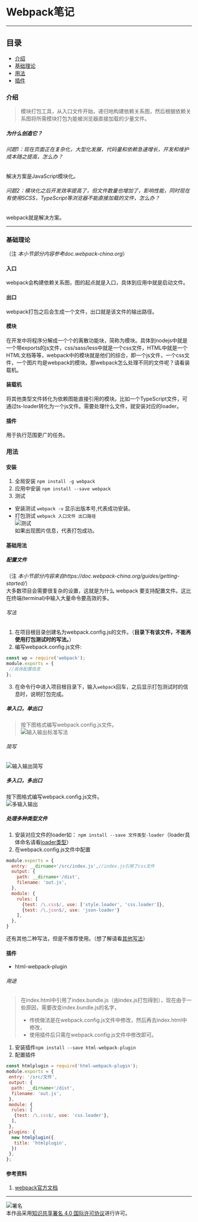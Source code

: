 # Webpack笔记
***
## 目录
- [介绍](https://github.com/person-0/test/blob/master/Webpack.md#介绍)
- [基础理论](https://github.com/person-0/test/blob/master/Webpack.md#基础理论)
- [用法](https://github.com/person-0/test/blob/master/Webpack.md#用法)
- [插件](https://github.com/person-0/test/blob/master/Webpack.md#插件)
### 介绍
> 模块打包工具，从入口文件开始，递归地构建依赖关系图，然后根据依赖关系图将所需模块打包为能被浏览器直接加载的少量文件。
##### 为什么创造它？
###### 问题1：现在页面正在复杂化，大型化发展，代码量和依赖急速增长，开发和维护成本随之提高，怎么办？
解决方案是JavaScript模块化。
###### 问题2：模块化之后开发效率提高了，但文件数量也增加了，影响性能，同时现在有使用SCSS，TypeScript等浏览器不能直接加载的文件，怎么办？
webpack就是解决方案。
***
### 基础理论
（注 *本小节部分内容参考doc.webpack-china.org*）
#### 入口
webpack会构建依赖关系图，图的起点就是入口，具体到应用中就是启动文件。
#### 出口
webpack打包之后会生成一个文件，出口就是该文件的输出路径。
#### 模块
在开发中将程序分解成一个个的离散功能块，简称为模块。具体到nodejs中就是一个带exports的js文件，css/sass/less中就是一个css文件，HTML中就是一个HTML文档等等，webpack中的模块就是他们的综合，即一个js文件，一个css文件，一个图片均是webpack的模块。那webpack怎么处理不同的文件呢？请看装载机。
#### 装载机
将其他类型文件转化为依赖图能直接引用的模块。比如一个TypeScript文件，可通过ts-loader转化为一个js文件。需要处理什么文件，就安装对应的loader。
#### 插件
用于执行范围更广的任务。
### 用法
#### 安装
1. 全局安装
`npm install -g webpack`
2. 应用中安装
`npm install --save webpack`
3. 测试
- 安装测试
`webpack -v`
显示出版本号,代表成功安装。
- 打包测试
`webpack 入口文件 出口路径`  
![测试](https://github.com/person-0/images/blob/master/webpack/%E6%B5%8B%E8%AF%95.PNG)  
如果出现图片信息，代表打包成功。
#### 基础用法
##### 配置文件
（注 *本小节部分内容来自https://doc.webpack-china.org/guides/getting-started/*）  
大多数项目会需要很复杂的设置，这就是为什么 webpack 要支持配置文件。这比在终端(terminal)中输入大量命令要高效的多。
###### 写法
1. 在项目根目录创建名为webpack.config.js的文件。（**目录下有该文件，不能再使用打包测试时的写法。**）  
2. 编写webpack.config.js文件:
```javascript
const wp = require('webpack');
module.exports = {
 //具体配置信息
};
```
3. 在命令行中进入项目根目录下，输入`webpack`回车，之后显示打包测试时的信息时，说明打包完成。
##### 单入口，单出口
> 按下图格式编写webpack.config.js文件。  
![输入输出标准写法](https://github.com/person-0/images/blob/master/webpack/%E8%BE%93%E5%85%A5%E8%BE%93%E5%87%BA%E6%A0%87%E5%87%86%E5%86%99%E6%B3%95.PNG)
###### 简写
![输入输出简写](https://github.com/person-0/images/blob/master/webpack/%E8%BE%93%E5%85%A5%E8%BE%93%E5%87%BA%E7%AE%80%E5%86%99.PNG)
##### 多入口，多出口
按下图格式编写webpack.config.js文件。  
![多输入输出](https://github.com/person-0/images/blob/master/webpack/%E5%A4%9A%E8%BE%93%E5%85%A5%E8%BE%93%E5%87%BA.PNG)
##### 处理多种类型文件
1. 安装对应文件的loader如：
`npm install --save 文件类型-loader`（loader具体命名请看[loader类型](https://doc.webpack-china.org/loaders)）
2. 在webpack.config.js文件中配置
```javascript
module.exports = {
  entry: __dirname+'/src/index.js',//index.js引用了css文件
  output: {
    path: __dirname+'/dist',
    filename: 'out.js',
  },
  module: {
    rules: [
      {test: /\.css$/, use: ['style.loader', 'css.loader']},
      {test: /\.json$/, use: 'json-loader'}
    ],
  },
}
```
还有其他二种写法，但是不推荐使用。（想了解请看[其他写法](https://doc.webpack-china.org/concepts/loaders/#-)）
#### 插件
- html-webpack-plugin
###### 用途
> 在index.html中引用了index.bundle.js（由index.js打包得到），现在由于一些原因，需要改变index.bundle.js的名字，
> - 传统做法是在webpack.config.js文件中修改，然后再去index.html中修改，
> - 使用插件后只需在webpack.config.js文件中修改即可。
1. 安装插件`npm install --save html-webpack-plugin`
2. 配置插件
```javascript
const htmlplugin = require('html-webpack-plugin');
module.exports = {
 entry: '/src/文件',
 output: {
  path: __dirname+'/dist',
  filename: 'out.js',
 },
 module: {
  rules: [
   {test: /\.css$/, use: 'css.loader'},
  ],
 },
 plugins: {
  new htmlplugin({
   title: 'htmlplugin',
  })
 },
};
```
#### 参考资料
1. [webpack官方文档](https://doc.webpack-china.org/concepts/#-plugins-)
***
![署名](https://licensebuttons.net/l/by/4.0/88x31.png)  
本作品采用<a rel="license" href="https://creativecommons.org/licenses/by/4.0/">知识共享署名 4.0 国际许可协议</a>进行许可。
